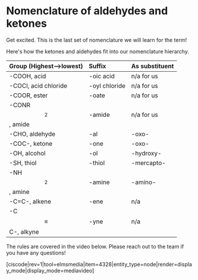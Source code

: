 # Nomenclature of aldehydes and ketones

Get excited. This is the last set of nomenclature we will learn for the term!  

Here's how the ketones and aldehydes fit into our nomenclature hierarchy.

| Group (Highest-->lowest) | Suffix | As substituent |
| :--- | :--- | :--- |
| -COOH, acid | -oic acid | n/a for us |
| -COCl, acid chloride | -oyl chloride | n/a for us |
| -COOR, ester | -oate | n/a for us |
| -CONR$$_2$$, amide | -amide | n/a for us |
| -CHO, aldehyde| -al| -oxo-|
| -COC-, ketone| -one| -oxo-|
| -OH, alcohol | -ol | -hydroxy- |
| -SH, thiol | -thiol | -mercapto- |
| -NH$$_2$$, amine | -amine | -amino- |
| -C=C-, alkene | -ene | n/a |
| -C$$\equiv$$C-, alkyne | -yne | n/a |


The rules are covered in the video below. Please reach out to the team if you have any questions!

[ciscode|rev=1|tool=elmsmedia|item=4328|entity_type=node|render=display_mode|display_mode=mediavideo]